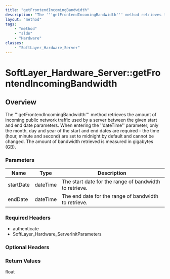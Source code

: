 ```yaml
---
title: "getFrontendIncomingBandwidth"
description: "The '''getFrontendIncomingBandwidth''' method retrieves the amount of incoming public network traffic used by a server b... "
layout: "method"
tags:
    - "method"
    - "sldn"
    - "Hardware"
classes:
    - "SoftLayer_Hardware_Server"
---
```

# SoftLayer_Hardware_Server::getFrontendIncomingBandwidth
## Overview 
The '''getFrontendIncomingBandwidth''' method retrieves the amount of incoming public network traffic used by a server between the given start and end date parameters. When entering the ''dateTime'' parameter, only the month, day and year of the start and end dates are required - the time (hour, minute and second) are set to midnight by default and cannot be changed. The amount of bandwidth retrieved is measured in gigabytes (GB). 

### Parameters 
|Name | Type | Description |
| --- | --- | --- |
|startDate| dateTime| The start date for the range of bandwidth to retrieve.|
|endDate| dateTime| The end date for the range of bandwidth to retrieve.|


### Required Headers
* authenticate
* SoftLayer_Hardware_ServerInitParameters

### Optional Headers

### Return Values
float

